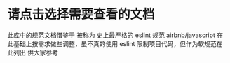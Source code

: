 # 请点击选择需要查看的文档

 此库中的规范文档借鉴于 被称为 史上最严格的 eslint 规范 airbnb/javascript 在此基础上按需求做些调整，虽不真的使用 eslint 限制项目代码，但作为软规范在此列出 供大家参考
